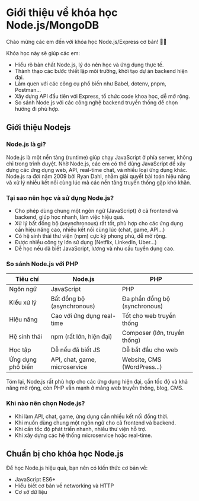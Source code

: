 # Giới thiệu về khóa học Node.js/MongoDB

Chào mừng các em đến với khóa học Node.js/Express cơ bản! 👨‍🏫

Khóa học này sẽ giúp các em:

-   Hiểu rõ bản chất Node.js, lý do nên học và ứng dụng thực tế.
-   Thành thạo các bước thiết lập môi trường, khởi tạo dự án backend hiện đại.
-   Làm quen với các công cụ phổ biến như Babel, dotenv, pnpm, Postman...
-   Xây dựng API đầu tiên với Express, tổ chức code khoa học, dễ mở rộng.
-   So sánh Node.js với các công nghệ backend truyền thống để chọn hướng đi phù hợp.

## Giới thiệu Nodejs

### Node.js là gì?

Node.js là một nền tảng (runtime) giúp chạy JavaScript ở phía server, không chỉ trong trình duyệt. Nhờ Node.js, các em có thể dùng JavaScript để xây dựng các ứng dụng web, API, real-time chat, và nhiều loại ứng dụng khác. Node.js ra đời năm 2009 bởi Ryan Dahl, nhằm giải quyết bài toán hiệu năng và xử lý nhiều kết nối cùng lúc mà các nền tảng truyền thống gặp khó khăn.

### Tại sao nên học và sử dụng Node.js?

-   Cho phép dùng chung một ngôn ngữ (JavaScript) ở cả frontend và backend, giúp học nhanh, làm việc hiệu quả.
-   Xử lý bất đồng bộ (asynchronous) rất tốt, phù hợp cho các ứng dụng cần hiệu năng cao, nhiều kết nối cùng lúc (chat, game, API...)
-   Có hệ sinh thái thư viện (npm) cực kỳ phong phú, dễ mở rộng.
-   Được nhiều công ty lớn sử dụng (Netflix, LinkedIn, Uber...)
-   Dễ học nếu đã biết JavaScript, lương và nhu cầu tuyển dụng cao.

### So sánh Node.js với PHP

| Tiêu chí          | Node.js                       | PHP                           |
| ----------------- | ----------------------------- | ----------------------------- |
| Ngôn ngữ          | JavaScript                    | PHP                           |
| Kiểu xử lý        | Bất đồng bộ (asynchronous)    | Đa phần đồng bộ (synchronous) |
| Hiệu năng         | Cao với ứng dụng real-time    | Tốt cho web truyền thống      |
| Hệ sinh thái      | npm (rất lớn, hiện đại)       | Composer (lớn, truyền thống)  |
| Học tập           | Dễ nếu đã biết JS             | Dễ bắt đầu cho web            |
| Ứng dụng phổ biến | API, chat, game, microservice | Website, CMS (WordPress...)   |

Tóm lại, Node.js rất phù hợp cho các ứng dụng hiện đại, cần tốc độ và khả năng mở rộng, còn PHP vẫn mạnh ở mảng web truyền thống, blog, CMS.

### Khi nào nên chọn Node.js?

-   Khi làm API, chat, game, ứng dụng cần nhiều kết nối đồng thời.
-   Khi muốn dùng chung một ngôn ngữ cho cả frontend và backend.
-   Khi cần tốc độ phát triển nhanh, nhiều thư viện hỗ trợ.
-   Khi xây dựng các hệ thống microservice hoặc real-time.

## Chuẩn bị cho khóa học Node.js

Để học Node.js hiệu quả, bạn nên có kiến thức cơ bản về:

-   JavaScript ES6+
-   Hiểu biết cơ bản về networking và HTTP
-   Cơ sở dữ liệu
